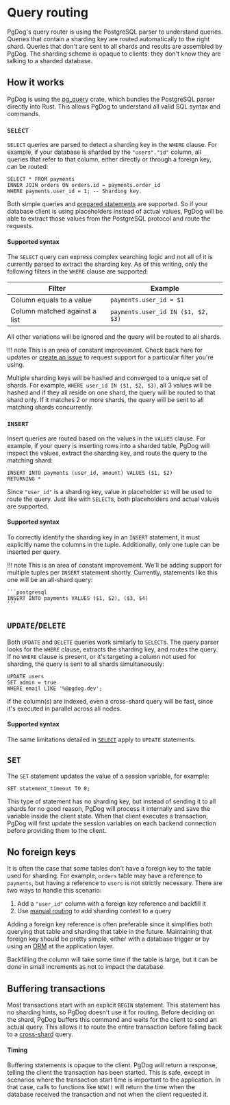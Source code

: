 # Query routing

PgDog's query router is using the PostgreSQL parser to understand queries. Queries that contain a sharding key are routed automatically to the right shard. Queries that don't are sent to all shards and results are assembled by PgDog. The sharding scheme is opaque to clients: they don't know they are talking to a sharded database.

## How it works

PgDog is using the [pg_query](https://docs.rs/pg_query) crate, which bundles the PostgreSQL parser directly into Rust. This allows PgDog to understand all valid SQL syntax and commands.

### `SELECT`

`SELECT` queries are parsed to detect a sharding key in the `WHERE` clause. For example, if your database is sharded by the `"users"."id"` column, all queries that refer to that column, either directly or through a foreign key, can be routed:

```postgresql
SELECT * FROM payments
INNER JOIN orders ON orders.id = payments.order_id
WHERE payments.user_id = 1; -- Sharding key.
```

Both simple queries and [prepared statements](internals/query-protocol.md) are supported. So if your database client is using placeholders instead of actual values, PgDog will be able to extract those values from the PostgreSQL protocol and route the requests.

#### Supported syntax

The `SELECT` query can express complex searching logic and not all of it is currently parsed to extract the sharding key. As of this writing, only the following filters in the `WHERE` clause are supported:

| Filter | Example |
|-|-|
| Column equals to a value | `payments.user_id = $1` |
| Column matched against a list | `payments.user_id IN ($1, $2, $3)`

All other variations will be ignored and the query will be routed to all shards.

!!! note
    This is an area of constant improvement. Check back here for updates or [create an issue](https://github.com/pgdogdev/pgdog/issues/new) to request
    support for a particular filter you're using.

Multiple sharding keys will be hashed and converged to a unique set of shards. For example, `WHERE user_id IN ($1, $2, $3)`, all 3 values will be hashed and if they all reside on one shard, the query will be routed to that shard only. If it matches 2 or more shards, the query will be sent to all matching shards concurrently.


### `INSERT`

Insert queries are routed based on the values in the `VALUES` clause. For example, if your query is inserting rows into a sharded table, PgDog will inspect the values, extract the sharding key, and route the query to the matching shard:

```postgresql
INSERT INTO payments (user_id, amount) VALUES ($1, $2)
RETURNING *
```

Since `"user_id"` is a sharding key, value in placeholder `$1` will be used to route the query. Just like with `SELECT`s, both placeholders and actual values are supported.

#### Supported syntax

To correctly identify the sharding key in an `INSERT` statement, it must explicitly name the columns in the tuple. Additionally, only one tuple can be inserted per query.

!!! note
    This is an area of constant improvement. We'll be adding support for multiple tuples per `INSERT` statement shortly. Currently, statements like this one will be an all-shard query:

    ```postgresql
    INSERT INTO payments VALUES ($1, $2), ($3, $4)
    ```


## `UPDATE`/`DELETE`

Both `UPDATE` and `DELETE` queries work similarly to `SELECT`s. The query parser looks for the `WHERE` clause, extracts the sharding key, and routes the query. If no `WHERE` clause is present, or it's targeting a column not used for sharding, the query is sent to all shards simultaneously:

```postgresql
UPDATE users
SET admin = true
WHERE email LIKE '%@pgdog.dev';
```

If the column(s) are indexed, even a cross-shard query will be fast, since it's executed in parallel across all nodes.

#### Supported syntax

The same limitations detailed in [`SELECT`](#supported-syntax) apply to `UPDATE` statements.

## `SET`

The `SET` statement updates the value of a session variable, for example:

```postgresql
SET statement_timeout TO 0;
```

This type of statement has no sharding key, but instead of sending it to all shards for no good reason, PgDog will process it internally and save the variable inside the client state. When that client executes a transaction, PgDog will first update the session variables on each backend connection before providing them to the client.

## No foreign keys

It is often the case that some tables don't have a foreign key to the table used for sharding. For example, `orders` table may have a reference to `payments`, but having a reference to `users` is not strictly necessary. There are two ways to handle this scenario:

1. Add a `"user_id"` column with a foreign key reference and backfill it
2. Use [manual routing](manual-routing.md) to add sharding context to a query

Adding a foreign key reference is often preferable since it simplifies both querying that table and sharding that table in the future. Maintaining that foreign key should be pretty simple, either with a database trigger or by using an [ORM](https://en.wikipedia.org/wiki/Object%E2%80%93relational_mapping) at the application layer.

Backfilling the column will take some time if the table is large, but it can be done in small increments as not to impact the database.

## Buffering transactions

Most transactions start with an explicit `BEGIN` statement. This statement has no sharding hints, so PgDog doesn't use it for routing. Before deciding on the shard, PgDog buffers this command and waits for the client to send an actual query. This allows it to route the entire transaction before falling back to a [cross-shard](cross-shard.md) query.

#### Timing

Buffering statements is opaque to the client. PgDog will return a response, telling the client the transaction has been started. This is safe, except in scenarios where the transaction start time is important to the application. In that case, calls to functions like `NOW()` will return the time when the database received the transaction and not when the client requested it.
